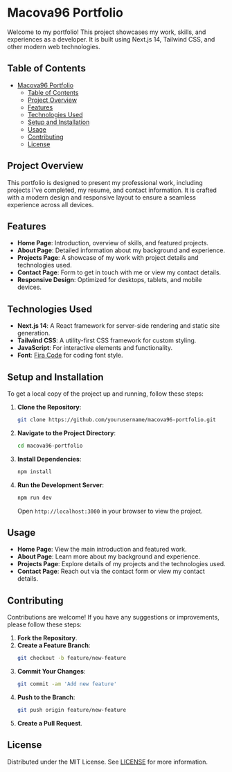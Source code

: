 # Macova96 Portfolio

Welcome to my portfolio! This project showcases my work, skills, and experiences as a developer. It is built using Next.js 14, Tailwind CSS, and other modern web technologies.

## Table of Contents

- [Macova96 Portfolio](#macova96-portfolio)
  - [Table of Contents](#table-of-contents)
  - [Project Overview](#project-overview)
  - [Features](#features)
  - [Technologies Used](#technologies-used)
  - [Setup and Installation](#setup-and-installation)
  - [Usage](#usage)
  - [Contributing](#contributing)
  - [License](#license)

## Project Overview

This portfolio is designed to present my professional work, including projects I've completed, my resume, and contact information. It is crafted with a modern design and responsive layout to ensure a seamless experience across all devices.

## Features

- **Home Page**: Introduction, overview of skills, and featured projects.
- **About Page**: Detailed information about my background and experience.
- **Projects Page**: A showcase of my work with project details and technologies used.
- **Contact Page**: Form to get in touch with me or view my contact details.
- **Responsive Design**: Optimized for desktops, tablets, and mobile devices.

## Technologies Used

- **Next.js 14**: A React framework for server-side rendering and static site generation.
- **Tailwind CSS**: A utility-first CSS framework for custom styling.
- **JavaScript**: For interactive elements and functionality.
- **Font**: [Fira Code](https://github.com/tonsky/FiraCode) for coding font style.

## Setup and Installation

To get a local copy of the project up and running, follow these steps:

1. **Clone the Repository**:
    ```bash
    git clone https://github.com/yourusername/macova96-portfolio.git
    ```

2. **Navigate to the Project Directory**:
    ```bash
    cd macova96-portfolio
    ```

3. **Install Dependencies**:
    ```bash
    npm install
    ```

4. **Run the Development Server**:
    ```bash
    npm run dev
    ```

    Open `http://localhost:3000` in your browser to view the project.

## Usage

- **Home Page**: View the main introduction and featured work.
- **About Page**: Learn more about my background and experience.
- **Projects Page**: Explore details of my projects and the technologies used.
- **Contact Page**: Reach out via the contact form or view my contact details.

## Contributing

Contributions are welcome! If you have any suggestions or improvements, please follow these steps:

1. **Fork the Repository**.
2. **Create a Feature Branch**:
    ```bash
    git checkout -b feature/new-feature
    ```
3. **Commit Your Changes**:
    ```bash
    git commit -am 'Add new feature'
    ```
4. **Push to the Branch**:
    ```bash
    git push origin feature/new-feature
    ```
5. **Create a Pull Request**.

## License

Distributed under the MIT License. See [LICENSE](LICENSE) for more information.
